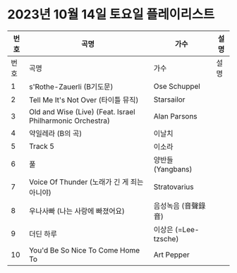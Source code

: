 # 2023년 10월 14일 토요일 플레이리스트

| 번호 | 곡명 | 가수 | 설명 |
|------|------|------|------|
| 번호 | 곡명 | 가수 | 설명 |
| 1 | s'Rothe-Zauerli (B기도문) | Ose Schuppel |  |
| 2 | Tell Me It's Not Over (타이틀 뮤직) | Starsailor |  |
| 3 | Old and Wise (Live) (Feat. Israel Philharmonic Orchestra) | Alan Parsons |  |
| 4 | 약일레라 (B의 곡) | 이날치 |  |
| 5 | Track 5 | 이소라 |  |
| 6 | 풀 | 양반들 (Yangbans) |  |
| 7 | Voice Of Thunder (노래가 긴 게 죄는 아니야) | Stratovarius |  |
| 8 | 우나사빠 (나는 사랑에 빠졌어요) | 음성녹음 (音聲錄音) |  |
| 9 | 더딘 하루 | 이상은 (=Lee-tzsche) |  |
| 10 | You'd Be So Nice To Come Home To | Art Pepper |  |
